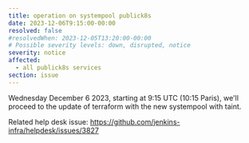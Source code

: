 ```yaml
---
title: operation on systempool publick8s
date: 2023-12-06T9:15:00-00:00
resolved: false
#resolvedWhen: 2023-12-05T13:20:00-00:00
# Possible severity levels: down, disrupted, notice
severity: notice
affected:
  - all publick8s services
section: issue
---
```


Wednesday December 6 2023, starting at 9:15 UTC (10:15 Paris), we'll proceed to the update of terraform with the new systempool with taint.

Related help desk issue: https://github.com/jenkins-infra/helpdesk/issues/3827
